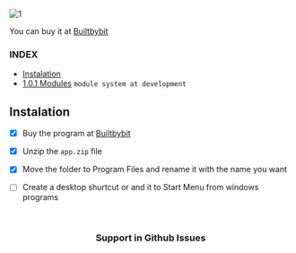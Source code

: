 
![1](https://github.com/user-attachments/assets/291b09da-01b5-4472-b92f-c95b6cc9c97d)

You can buy it at [Builtbybit](https://builtbybit.com/resources/pixels-editor-for-minecraft-items.53563/)

### INDEX
 - [Instalation](/#Instalation)
 - [1.0.1 Modules](https://github.com/danilppzz/Pixels-Editor/blob/main/MODULE.md) `module system at development`


## Instalation
 - [x] Buy the program at [Builtbybit](https://builtbybit.com/resources/pixels-editor-for-minecraft-items.53563/)

 - [x] Unzip the `app.zip` file

 - [x] Move the folder to Program Files and rename it with the name you want

 - [ ] Create a desktop shurtcut or and it to Start Menu from windows programs

<br>
<div align="center">
 <h3>Support in Github Issues</h3>
</div>
